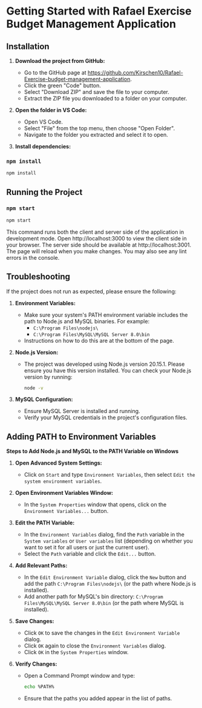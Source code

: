 
# Getting Started with Rafael Exercise Budget Management Application

## Installation

1. **Download the project from GitHub:**
   - Go to the GitHub page at https://github.com/Kirschen10/Rafael-Exercise-budget-management-application.
   - Click the green "Code" button.
   - Select "Download ZIP" and save the file to your computer.
   - Extract the ZIP file you downloaded to a folder on your computer.

2. **Open the folder in VS Code:**
   - Open VS Code.
   - Select "File" from the top menu, then choose "Open Folder".
   - Navigate to the folder you extracted and select it to open.

3. **Install dependencies:**
### `npm install`
   ```sh
   npm install
   ```

## Running the Project

### `npm start`
   ```sh
   npm start
   ```

This command runs both the client and server side of the application in development mode.
Open http://localhost:3000 to view the client side in your browser.
The server side should be available at http://localhost:3001.
The page will reload when you make changes. You may also see any lint errors in the console.

## Troubleshooting

If the project does not run as expected, please ensure the following:

1. **Environment Variables:**
   - Make sure your system's PATH environment variable includes the path to Node.js and MySQL binaries. 
     For example:
       - `C:\Program Files\nodejs\`
       - `C:\Program Files\MySQL\MySQL Server 8.0\bin`
   - Instructions on how to do this are at the bottom of the page.

2. **Node.js Version:**
   - The project was developed using Node.js version 20.15.1. 
   Please ensure you have this version installed. You can check your Node.js version by running:
     ```sh
     node -v
     ```

3. **MySQL Configuration:**
   - Ensure MySQL Server is installed and running.
   - Verify your MySQL credentials in the project's configuration files.

## Adding PATH to Environment Variables

**Steps to Add Node.js and MySQL to the PATH Variable on Windows**

1. **Open Advanced System Settings:**
   - Click on `Start` and type `Environment Variables`, then select `Edit the system environment variables`.

2. **Open Environment Variables Window:**
   - In the `System Properties` window that opens, click on the `Environment Variables...` button.

3. **Edit the PATH Variable:**
   - In the `Environment Variables` dialog, find the `Path` variable in the `System variables` or `User variables` list (depending on whether you want to set it for all users or just the current user).
   - Select the `Path` variable and click the `Edit...` button.

4. **Add Relevant Paths:**
   - In the `Edit Environment Variable` dialog, click the `New` button and add the path `C:\Program Files\nodejs\` (or the path where Node.js is installed).
   - Add another path for MySQL's bin directory: `C:\Program Files\MySQL\MySQL Server 8.0\bin` (or the path where MySQL is installed).

5. **Save Changes:**
   - Click `OK` to save the changes in the `Edit Environment Variable` dialog.
   - Click `OK` again to close the `Environment Variables` dialog.
   - Click `OK` in the `System Properties` window.

6. **Verify Changes:**
   - Open a Command Prompt window and type:
     ```sh
     echo %PATH%
     ```
   - Ensure that the paths you added appear in the list of paths.
